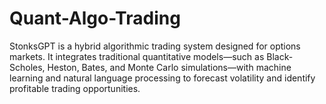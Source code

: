 # Quant-Algo-Trading
StonksGPT is a hybrid algorithmic trading system designed for options markets. It integrates traditional quantitative models—such as Black-Scholes, Heston, Bates, and Monte Carlo simulations—with machine learning and natural language processing to forecast volatility and identify profitable trading opportunities.

